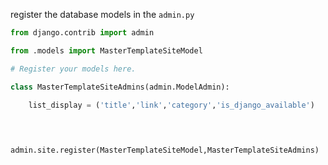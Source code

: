 
register the database models in the `admin.py`
```python
from django.contrib import admin

from .models import MasterTemplateSiteModel

# Register your models here.

class MasterTemplateSiteAdmins(admin.ModelAdmin):

    list_display = ('title','link','category','is_django_available')

  
  

admin.site.register(MasterTemplateSiteModel,MasterTemplateSiteAdmins)
```
